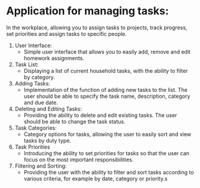 # Application for managing tasks:

In the workplace, allowing you to assign tasks to projects, track progress, set priorities and assign tasks to specific people.

1. User Interface:
   - Simple user interface that allows you to easily add, remove and edit homework assignments.
2. Task List:
   - Displaying a list of current household tasks, with the ability to filter by category.
3. Adding Tasks:
   - Implementation of the function of adding new tasks to the list. The user should be able to specify the task name, description, category and due date.
4. Deleting and Editing Tasks:
   - Providing the ability to delete and edit existing tasks. The user should be able to change the task status.
5. Task Categories:
   - Category options for tasks, allowing the user to easily sort and view tasks by duty type.
6. Task Priorities
   - Introducing the ability to set priorities for tasks so that the user can focus on the most important responsibilities.
7. Filtering and Sorting:
   - Providing the user with the ability to filter and sort tasks according to various criteria, for example by date, category or priority.s